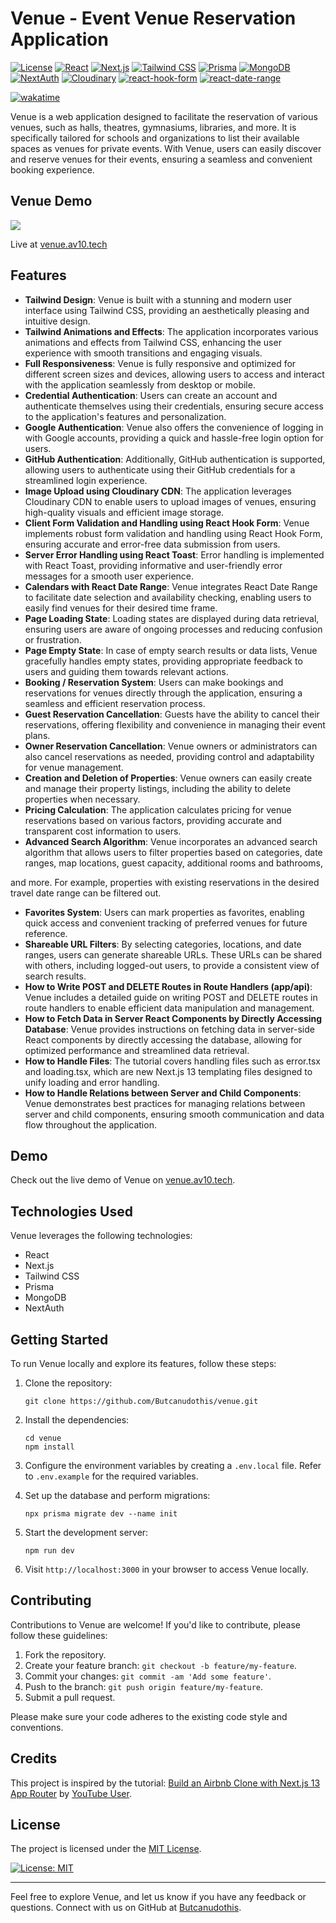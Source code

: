 # Venue - Event Venue Reservation Application


[![License](https://img.shields.io/badge/license-MIT-blue.svg)](LICENSE)
[![React](https://img.shields.io/badge/react-17.0.2-blue.svg)](https://reactjs.org/)
[![Next.js](https://img.shields.io/badge/next.js-13.0.0-blue.svg)](https://nextjs.org/)
[![Tailwind CSS](https://img.shields.io/badge/tailwindcss-2.2.19-blue.svg)](https://tailwindcss.com/)
[![Prisma](https://img.shields.io/badge/prisma-3.4.1-blue.svg)](https://www.prisma.io/)
[![MongoDB](https://img.shields.io/badge/mongodb-4.4.6-blue.svg)](https://www.mongodb.com/)
[![NextAuth](https://img.shields.io/badge/nextauth-5.1.0-blue.svg)](https://next-auth.js.org/)
[![Cloudinary](https://img.shields.io/badge/cloudinary-1.26.1-blue.svg)](https://cloudinary.com/)
[![react-hook-form](https://img.shields.io/badge/react--hook--form-7.14.0-blue.svg)](https://react-hook-form.com/)
[![react-date-range](https://img.shields.io/badge/react--date--range-1.2.3-blue.svg)](https://www.npmjs.com/package/react-date-range)


[![wakatime](https://wakatime.com/badge/user/f6d32364-9816-461c-bc94-5ee9c9d8fa75/project/f79d3864-6e6b-4942-833b-daad4f19139a.svg)](https://wakatime.com/badge/user/f6d32364-9816-461c-bc94-5ee9c9d8fa75/project/f79d3864-6e6b-4942-833b-daad4f19139a)

Venue is a web application designed to facilitate the reservation of various venues, such as halls, theatres, gymnasiums, libraries, and more. It is specifically tailored for schools and organizations to list their available spaces as venues for private events. With Venue, users can easily discover and reserve venues for their events, ensuring a seamless and convenient booking experience.

## Venue Demo
![](https://github.com/Butcanudothis/venue/blob/main/youtube-video-gif.gif)

Live at [venue.av10.tech](https://venue.av10.tech)

## Features

- **Tailwind Design**: Venue is built with a stunning and modern user interface using Tailwind CSS, providing an aesthetically pleasing and intuitive design.
- **Tailwind Animations and Effects**: The application incorporates various animations and effects from Tailwind CSS, enhancing the user experience with smooth transitions and engaging visuals.
- **Full Responsiveness**: Venue is fully responsive and optimized for different screen sizes and devices, allowing users to access and interact with the application seamlessly from desktop or mobile.
- **Credential Authentication**: Users can create an account and authenticate themselves using their credentials, ensuring secure access to the application's features and personalization.
- **Google Authentication**: Venue also offers the convenience of logging in with Google accounts, providing a quick and hassle-free login option for users.
- **GitHub Authentication**: Additionally, GitHub authentication is supported, allowing users to authenticate using their GitHub credentials for a streamlined login experience.
- **Image Upload using Cloudinary CDN**: The application leverages Cloudinary CDN to enable users to upload images of venues, ensuring high-quality visuals and efficient image storage.
- **Client Form Validation and Handling using React Hook Form**: Venue implements robust form validation and handling using React Hook Form, ensuring accurate and error-free data submission from users.
- **Server Error Handling using React Toast**: Error handling is implemented with React Toast, providing informative and user-friendly error messages for a smooth user experience.
- **Calendars with React Date Range**: Venue integrates React Date Range to facilitate date selection and availability checking, enabling users to easily find venues for their desired time frame.
- **Page Loading State**: Loading states are displayed during data retrieval, ensuring users are aware of ongoing processes and reducing confusion or frustration.
- **Page Empty State**: In case of empty search results or data lists, Venue gracefully handles empty states, providing appropriate feedback to users and guiding them towards relevant actions.
- **Booking / Reservation System**: Users can make bookings and reservations for venues directly through the application, ensuring a seamless and efficient reservation process.
- **Guest Reservation Cancellation**: Guests have the ability to cancel their reservations, offering flexibility and convenience in managing their event plans.
- **Owner Reservation Cancellation**: Venue owners or administrators can also cancel reservations as needed, providing control and adaptability for venue management.
- **Creation and Deletion of Properties**: Venue owners can easily create and manage their property listings, including the ability to delete properties when necessary.
- **Pricing Calculation**: The application calculates pricing for venue reservations based on various factors, providing accurate and transparent cost information to users.
- **Advanced Search Algorithm**: Venue incorporates an advanced search algorithm that allows users to filter properties based on categories, date ranges, map locations, guest capacity, additional rooms and bathrooms,

 and more. For example, properties with existing reservations in the desired travel date range can be filtered out.
- **Favorites System**: Users can mark properties as favorites, enabling quick access and convenient tracking of preferred venues for future reference.
- **Shareable URL Filters**: By selecting categories, locations, and date ranges, users can generate shareable URLs. These URLs can be shared with others, including logged-out users, to provide a consistent view of search results.
- **How to Write POST and DELETE Routes in Route Handlers (app/api)**: Venue includes a detailed guide on writing POST and DELETE routes in route handlers to enable efficient data manipulation and management.
- **How to Fetch Data in Server React Components by Directly Accessing Database**: Venue provides instructions on fetching data in server-side React components by directly accessing the database, allowing for optimized performance and streamlined data retrieval.
- **How to Handle Files**: The tutorial covers handling files such as error.tsx and loading.tsx, which are new Next.js 13 templating files designed to unify loading and error handling.
- **How to Handle Relations between Server and Child Components**: Venue demonstrates best practices for managing relations between server and child components, ensuring smooth communication and data flow throughout the application.

## Demo

Check out the live demo of Venue on [venue.av10.tech](https://venue.av10.tech).

## Technologies Used

Venue leverages the following technologies:

- React
- Next.js
- Tailwind CSS
- Prisma
- MongoDB
- NextAuth

## Getting Started

To run Venue locally and explore its features, follow these steps:

1. Clone the repository:

   ```shell
   git clone https://github.com/Butcanudothis/venue.git
   ```

2. Install the dependencies:

   ```shell
   cd venue
   npm install
   ```

3. Configure the environment variables by creating a `.env.local` file. Refer to `.env.example` for the required variables.

4. Set up the database and perform migrations:

   ```shell
   npx prisma migrate dev --name init
   ```

5. Start the development server:

   ```shell
   npm run dev
   ```

6. Visit `http://localhost:3000` in your browser to access Venue locally.

## Contributing

Contributions to Venue are welcome! If you'd like to contribute, please follow these guidelines:

1. Fork the repository.
2. Create your feature branch: `git checkout -b feature/my-feature`.
3. Commit your changes: `git commit -am 'Add some feature'`.
4. Push to the branch: `git push origin feature/my-feature`.
5. Submit a pull request.

Please make sure your code adheres to the existing code style and conventions.

## Credits

This project is inspired by the tutorial: [Build an Airbnb Clone with Next.js 13 App Router](https://www.youtube.com/watch?v=c_-b_isI4vg) by [YouTube User](https://www.youtube.com/user/username).

## License

The project is licensed under the [MIT License](https://opensource.org/licenses/MIT).

[![License: MIT](https://img.shields.io/badge/License-MIT-blue.svg)](https://opensource.org/licenses/MIT)

---

Feel free to explore Venue, and let us know if you have any feedback or questions. Connect with us on GitHub at [Butcanudothis](https://github.com/Butcanudothis).
